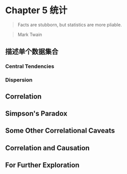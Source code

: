 # Chapter 5 统计

> Facts are stubborn, but statistics are more pliable.

> Mark Twain

## 描述单个数据集合

### Central Tendencies
### Dispersion

## Correlation
## Simpson's Paradox
## Some Other Correlational Caveats
## Correlation and Causation
## For Further Exploration
